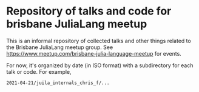 # Repository of talks and code for brisbane JuliaLang meetup

This is an informal repository of collected talks and other things related to
the Brisbane JuliaLang meetup group. See
<https://www.meetup.com/brisbane-julia-language-meetup> for events.

For now, it's organized by date (in ISO format) with a subdirectory for each
talk or code. For example,

```
2021-04-21/juila_internals_chris_f/...
````
